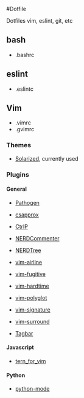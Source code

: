 #Dotfile

Dotfiles vim, eslint, git, etc

## bash

+ .bashrc

## eslint

+ .eslintc

## Vim

+ .vimrc
+ .gvimrc

### Themes
+ [Solarized](https://github.com/altercation/vim-colors-solarized), currently used

### Plugins

#### General
+ [Pathogen](https://github.com/tpope/vim-pathogen)

+ [csapprox](https://github.com/godlygeek/csapprox)
+ [CtrlP](kien.github.io/ctrlp.vim)
+ [NERDCommenter](https://github.com/scrooloose/nerdcommenter)
+ [NERDTree](https://github.com/scrooloose/nerdtree)
+ [vim-airline](https://github.com/bling/vim-airline)
+ [vim-fugitive](https://github.com/tpope/vim-fugitive)
+ [vim-hardtime](https://github.com/takac/vim-hardtime)
+ [vim-polyglot](https://github.com/sheerun/vim-polyglot)
+ [vim-signature](https://github.com/kshenoy/vim-signature)
+ [vim-surround](https://github.com/tpope/vim-surround)
+ [Tagbar](https://github.com/majutsushi/tagbar)

#### Javascript
+ [tern_for_vim](https://github.com/marijnh/tern_for_vim) 

#### Python
+ [python-mode](https://github.com/klen/python-mode)

